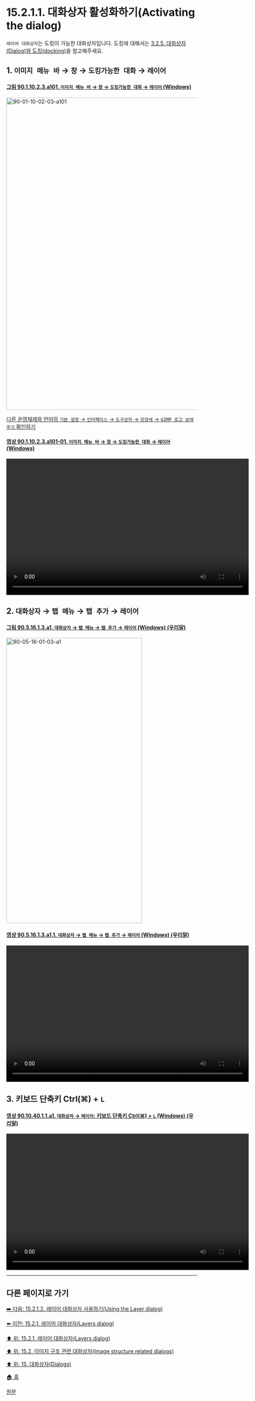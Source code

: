 # 15.2.1.1. 대화상자 활성화하기(Activating the dialog)

`레이어 대화상자`는 도킹이 가능한 대화상자입니다. 도킹에 대해서는 [3.2.5. 대화상자(Dialog)와 도킹(docking)](./03-02-05-00-dialogs-and-docking.md)을 참고해주세요.

<a id="15-02-01-01-s1"></a>

## 1. `이미지 메뉴 바` → `창` → `도킹가능한 대화` → `레이어`

<a id="90-01-10-02-03-a101"></a>

#### [그림 90.1.10.2.3.a101. `이미지 메뉴 바` → `창` → `도킹가능한 대화` → `레이어` (Windows)](./90-01-10-02-03-layers.md#90-01-10-02-03-a101#90-01-10-02-03-a101)
<img width="980" height="825" alt="90-01-10-02-03-a101" src="https://github.com/wonder13662/gimp/assets/15767104/e6c99dc1-22e5-4e86-9250-cde569109f08" />

[다른 운영체제와 언어의 `기본 설정` → `인터페이스` → `도구상자` → `모양새` → `GIMP 로고 보여주기` 확인하기](./90-01-10-02-03-layers.md#90-01-10-02-03-a101#90-01-10-02-03-a102)

<a id="90-01-10-02-03-a101-01"></a>

#### [영상 90.1.10.2.3.a101-01. `이미지 메뉴 바` → `창` → `도킹가능한 대화` → `레이어` (Windows)](./90-01-10-02-03-layers.md#90-01-10-02-03-a101-01)
<video controls="controls" width="640" height="360" src="https://github.com/wonder13662/gimp/assets/15767104/2066524f-cef4-4fba-9c0b-e7623fa7d3c9"></video>

<a id="15-02-01-01-s2"></a>

## 2. `대화상자` → `탭 메뉴` → `탭 추가` → `레이어`

<a id="90-05-16-01-03-a1"></a>

#### [그림 90.5.16.1.3.a1. `대화상자` → `탭 메뉴` → `탭 추가` → `레이어` (Windows) (우리말)](./90-05-16-01-03-layers.md#90-05-16-01-03-a1)
<img width="358" height="754" alt="90-05-16-01-03-a1" src="https://github.com/wonder13662/gimp/assets/15767104/659495f7-013b-416b-a3d1-00268a828ef9" />

<a id="90-05-16-01-03-a1-01"></a>

#### [영상 90.5.16.1.3.a1.1. `대화상자` → `탭 메뉴` → `탭 추가` → `레이어` (Windows) (우리말)](./90-05-16-01-03-layers.md#90-05-16-01-03-a1-01)
<video controls="controls" width="640" height="360" src="https://github.com/wonder13662/gimp/assets/15767104/8e6bcd0a-752d-4931-994a-5d9a22791c0e"></video>

<a id="15-02-01-01-s3"></a>

## 3. 키보드 단축키 Ctrl(⌘) + `L`

<a id="90-10-40-01-01-a1"></a>

#### [영상 90.10.40.1.1.a1. `대화상자` → `레이어`: 키보드 단축키 Ctrl(⌘) + `L` (Windows) (우리말)](./90-10-40-01-01-ctrl_l.md#90-10-40-01-01-a1)
<video controls="controls" width="640" height="360" src="https://github.com/wonder13662/gimp/assets/15767104/9d6a4cb2-a6b2-468b-a684-b130a83489a1"></video>

***

## 다른 페이지로 가기

[➡️ 다음: 15.2.1.2. 레이어 대화상자 사용하기(Using the Layer dialog)](./15-02-01-02-00-using_the_layer_dialog.md)

[⬅️ 이전: 15.2.1. 레이어 대화상자(Layers dialog)](./15-02-01-00-layers-dialog.md)

[⬆️ 위: 15.2.1. 레이어 대화상자(Layers dialog)](./15-02-01-00-layers-dialog.md)

[⬆️ 위: 15.2. 이미지 구조 관련 대화상자(Image structure related dialogs)](./15-02-00-image-structure-related-dialogs.md)

[⬆️ 위: 15. 대화상자(Dialogs)](./15-00-dialogs.md)

[🏠 홈](./00-home.md)

[원문](https://docs.gimp.org/2.10/ko/gimp-dialogs-structure.html#gimp-layer-dialog-activate)